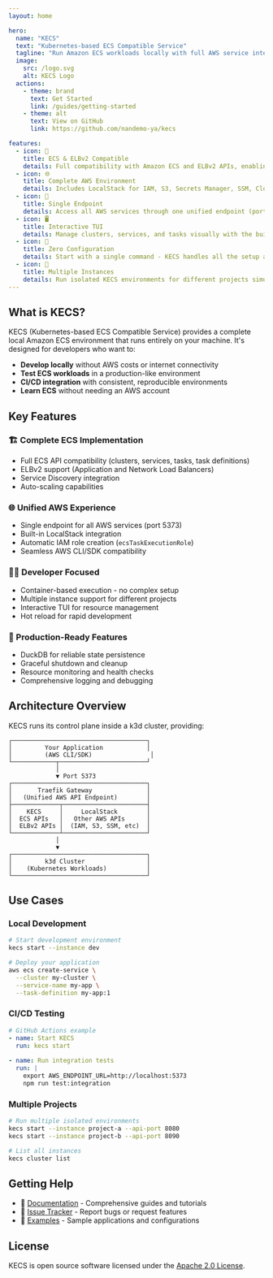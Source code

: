 ```yaml
---
layout: home

hero:
  name: "KECS"
  text: "Kubernetes-based ECS Compatible Service"
  tagline: "Run Amazon ECS workloads locally with full AWS service integration"
  image:
    src: /logo.svg
    alt: KECS Logo
  actions:
    - theme: brand
      text: Get Started
      link: /guides/getting-started
    - theme: alt
      text: View on GitHub
      link: https://github.com/nandemo-ya/kecs

features:
  - icon: 🚀
    title: ECS & ELBv2 Compatible
    details: Full compatibility with Amazon ECS and ELBv2 APIs, enabling seamless local development and testing
  - icon: 🌐
    title: Complete AWS Environment
    details: Includes LocalStack for IAM, S3, Secrets Manager, SSM, CloudWatch Logs, and more AWS services
  - icon: 🎯
    title: Single Endpoint
    details: Access all AWS services through one unified endpoint (port 5373) - no complex configuration needed
  - icon: 🖥️
    title: Interactive TUI
    details: Manage clusters, services, and tasks visually with the built-in Terminal User Interface
  - icon: 🔧
    title: Zero Configuration
    details: Start with a single command - KECS handles all the setup and configuration automatically
  - icon: 🚢
    title: Multiple Instances
    details: Run isolated KECS environments for different projects simultaneously without conflicts
---
```


## What is KECS?

KECS (Kubernetes-based ECS Compatible Service) provides a complete local Amazon ECS environment that runs entirely on your machine. It's designed for developers who want to:

- **Develop locally** without AWS costs or internet connectivity
- **Test ECS workloads** in a production-like environment
- **CI/CD integration** with consistent, reproducible environments
- **Learn ECS** without needing an AWS account

## Key Features

### 🏗️ Complete ECS Implementation
- Full ECS API compatibility (clusters, services, tasks, task definitions)
- ELBv2 support (Application and Network Load Balancers)
- Service Discovery integration
- Auto-scaling capabilities

### 🌐 Unified AWS Experience
- Single endpoint for all AWS services (port 5373)
- Built-in LocalStack integration
- Automatic IAM role creation (`ecsTaskExecutionRole`)
- Seamless AWS CLI/SDK compatibility

### 👨‍💻 Developer Focused
- Container-based execution - no complex setup
- Multiple instance support for different projects
- Interactive TUI for resource management
- Hot reload for rapid development

### 🔧 Production-Ready Features
- DuckDB for reliable state persistence
- Graceful shutdown and cleanup
- Resource monitoring and health checks
- Comprehensive logging and debugging

## Architecture Overview

KECS runs its control plane inside a k3d cluster, providing:

```
┌─────────────────────────────────────┐
│         Your Application            │
│         (AWS CLI/SDK)                │
└────────────┬────────────────────────┘
             │
             ▼ Port 5373
┌─────────────────────────────────────┐
│       Traefik Gateway               │
│   (Unified AWS API Endpoint)        │
├─────────────┬───────────────────────┤
│    KECS     │     LocalStack        │
│  ECS APIs   │   Other AWS APIs      │
│  ELBv2 APIs │  (IAM, S3, SSM, etc)  │
└─────────────┴───────────────────────┘
             │
             ▼
┌─────────────────────────────────────┐
│         k3d Cluster                 │
│    (Kubernetes Workloads)           │
└─────────────────────────────────────┘
```

## Use Cases

### Local Development
```bash
# Start development environment
kecs start --instance dev

# Deploy your application
aws ecs create-service \
  --cluster my-cluster \
  --service-name my-app \
  --task-definition my-app:1
```

### CI/CD Testing
```yaml
# GitHub Actions example
- name: Start KECS
  run: kecs start
  
- name: Run integration tests
  run: |
    export AWS_ENDPOINT_URL=http://localhost:5373
    npm run test:integration
```

### Multiple Projects
```bash
# Run multiple isolated environments
kecs start --instance project-a --api-port 8080
kecs start --instance project-b --api-port 8090

# List all instances
kecs cluster list
```

## Getting Help

- 📖 [Documentation](/guides/getting-started) - Comprehensive guides and tutorials
- 🐛 [Issue Tracker](https://github.com/nandemo-ya/kecs/issues) - Report bugs or request features
- 📝 [Examples](https://github.com/nandemo-ya/kecs/tree/main/examples) - Sample applications and configurations

## License

KECS is open source software licensed under the [Apache 2.0 License](https://github.com/nandemo-ya/kecs/blob/main/LICENSE).